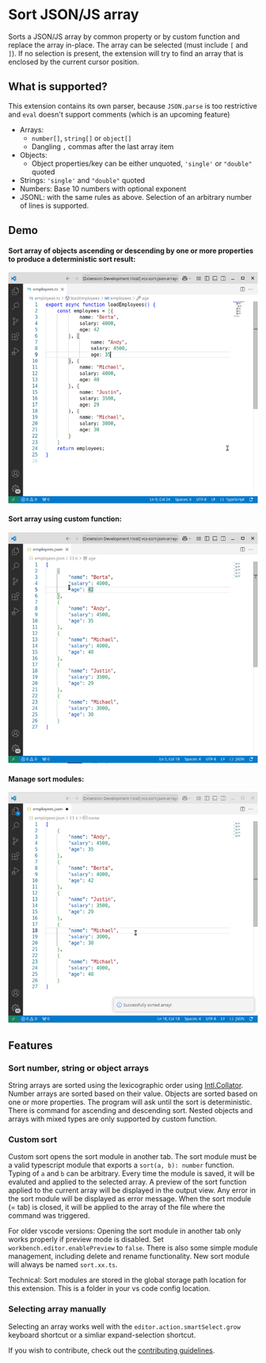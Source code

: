 # Sort JSON/JS array

Sorts a JSON/JS array by common property or by custom function and replace the array in-place. The array can be selected (must include `[` and `]`). If no selection is present, the extension will try to find an array that is enclosed by the current cursor position.

## What is supported?

This extension contains its own parser, because `JSON.parse` is too restrictive and `eval` doesn't support comments (which is an upcoming feature)

- Arrays: 
  - `number[]`, `string[]` or `object[]`
  - Dangling `,` commas after the last array item
- Objects:
  - Object properties/key can be either unquoted, `'single'` or `"double"` quoted
- Strings: `'single'` and `"double"` quoted
- Numbers: Base 10 numbers with optional exponent
- JSONL: with the same rules as above. Selection of an arbitrary number of lines is supported.

## Demo

#### Sort array of objects ascending or descending by one or more properties to produce a deterministic sort result:  
![Sort by property](doc/sortOrderExample.gif)

#### Sort array using custom function:  
![Sort by custon function](doc/sortCustomExample.gif)

#### Manage sort modules:  
![Sort by custon function](doc/sortCustomModuleManagementExample.gif)


## Features
### Sort number, string or object arrays
String arrays are sorted using the lexicographic order using [Intl.Collator](https://developer.mozilla.org/en-US/docs/Web/JavaScript/Reference/Global_Objects/Intl/Collator/Collator). Number arrays are sorted based on their value. Objects are sorted based on one or more properties. The program will ask until the sort is deterministic. There is command for ascending and descending sort. Nested objects and arrays with mixed types are only supported by custom function. 

### Custom sort
Custom sort opens the sort module in another tab. The sort module must be a valid typescript module that exports a `sort(a, b): number` function. Typing of `a` and `b` can be arbitrary. Every time the module is saved, it will be evaluted and applied to the selected array. A preview of the sort function applied to the current array will be displayed in the output view. Any error in the sort module will be displayed as error message. When the sort module (= tab) is closed, it will be applied to the array of the file where the command was triggered. 

For older vscode versions: Opening the sort module in another tab only works properly if preview mode is disabled. Set `workbench.editor.enablePreview` to `false`. There is also some simple module management, including delete and rename functionality. New sort module will always be named `sort.xx.ts`.

Technical: Sort modules are stored in the global storage path location for this extension. This is a folder in your vs code config location.

### Selecting array manually
Selecting an array works well with the `editor.action.smartSelect.grow` keyboard shortcut or a simliar expand-selection shortcut.

If you wish to contribute, check out the [contributing guidelines](./CONTRIBUTING.md).
